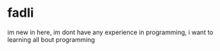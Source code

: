# fadli
im new in here, im dont have any experience in programming, i want to learning all bout programming
